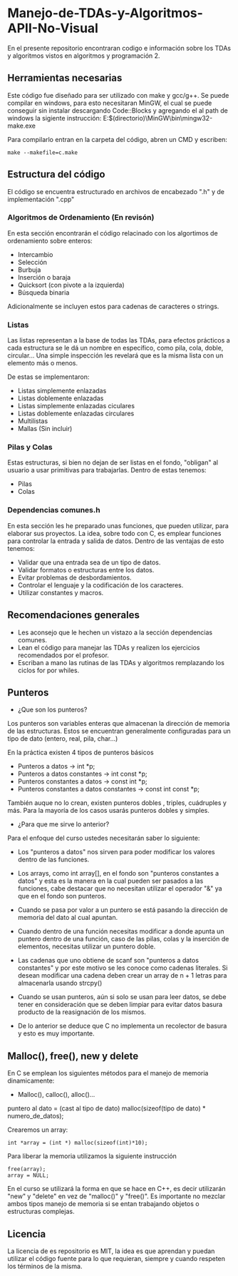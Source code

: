 # Manejo-de-TDAs-y-Algoritmos-APII-No-Visual
 En el presente repositorio encontraran codigo e información sobre los TDAs y algoritmos vistos en algoritmos y programación 2.

 ## Herramientas necesarias

 Este código fue diseñado para ser utilizado con make y gcc/g++. Se puede compilar en windows, para esto necesitaran MinGW, el cual se puede conseguir sin instalar descargando Code::Blocks y agregando el al path de windows la sigiente instrucción: E:\$(directorio)\MinGW\bin\mingw32-make.exe 

 Para compilarlo entran en la carpeta del código, abren un CMD y escriben:

 ```shell
make --makefile=c.make
```

  ## Estructura del código

 El código se encuentra estructurado en archivos de encabezado ".h" y de implementación ".cpp"

### Algoritmos de Ordenamiento (En revisón)

En esta sección encontrarán el código relacinado con los algortimos de ordenamiento sobre enteros:

- Intercambio
- Selección
- Burbuja
- Inserción o baraja
- Quicksort (con pivote a la izquierda)
- Búsqueda binaria

Adicionalmente se incluyen estos para cadenas de caracteres o strings.

### Listas

Las listas representan a la base de todas las TDAs, para efectos prácticos a cada estructura se le dá un nombre en específico, como pila, cola, doble, circular... Una simple inspección les revelará que es la misma lista con un elemento más o menos.

De estas se implementaron:

- Listas simplemente enlazadas
- Listas doblemente enlazadas
- Listas simplemente enlazadas ciculares
- Listas doblemente enlazadas circulares
- Multilistas
- Mallas (Sin incluir)

### Pilas y Colas

Estas estructuras, si bien no dejan de ser listas en el fondo, "obligan" al usuario a usar primitivas para trabajarlas. Dentro de estas tenemos:

- Pilas 
- Colas

### Dependencias comunes.h

En esta sección les he preparado unas funciones, que pueden utilizar, para elaborar sus proyectos. La idea, sobre todo con C, es emplear funciones para controlar la entrada y salida de datos. Dentro de las ventajas de esto tenemos:

- Validar que una entrada sea de un tipo de datos.
- Validar formatos o estructuras entre los datos.
- Evitar problemas de desbordamientos.
- Controlar el lenguaje y la codificación de los caracteres.
- Utilizar constantes y macros.

## Recomendaciones generales

- Les aconsejo que le hechen un vistazo a la sección dependencias comunes.
- Lean el código para manejar las TDAs y realizen los ejercicios recomendados por el profesor.
- Escriban a mano las rutinas de las TDAs y algoritmos remplazando los ciclos for por whiles.

## Punteros

-  ¿Que son los punteros?

Los punteros son variables enteras que almacenan la dirección de memoria de las estructuras. Estos se encuentran generalmente configuradas para un tipo de dato (entero, real, pila, char...)

En la práctica existen 4 tipos de punteros básicos

- Punteros a datos -> int *p;
- Punteros a datos constantes -> int const *p;
- Punteros constantes a datos -> const int *p;
- Punteros constantes a datos constantes -> const int const *p;

También auque no lo crean, existen punteros dobles , triples, cuádruples y más. Para la mayoría de los casos usarás punteros dobles y simples.

- ¿Para que me sirve lo anterior?

Para el enfoque del curso ustedes necesitarán saber lo siguiente:

- Los "punteros a datos" nos sirven para poder modificar los valores dentro de las funciones.

- Los arrays, como int array[], en el fondo son "punteros constantes a datos" y esta es la manera en la cual pueden ser pasados a las funciones, cabe destacar que no necesitan utilizar el operador "&" ya que en el fondo son punteros.

- Cuando se pasa por valor a un puntero se está pasando la dirección de memoria del dato al cual apuntan.

- Cuando dentro de una función necesitas modificar a donde apunta un puntero dentro de una función, caso de las pilas, colas y la inserción de elementos, necesitas utilizar un puntero doble.

- Las cadenas que uno obtiene de scanf son "punteros a datos constantes" y por este motivo se les conoce como cadenas literales. Si desean modificar una cadena deben crear un array de n + 1 letras para almacenarla usando strcpy()

- Cuando se usan punteros, aún si solo se usan para leer datos, se debe tener en consideración que se deben limpiar para evitar datos basura producto de la reasignación de los mismos.

- De lo anterior se deduce que C no implementa un recolector de basura y esto es muy importante.

## Malloc(), free(), new y delete

En C se emplean los siguientes métodos para el manejo de memoria dinamicamente:

- Malloc(), calloc(), alloc()...

puntero al dato = (cast al tipo de dato) malloc(sizeof(tipo de dato) * numero_de_datos);

Crearemos un array:
```shell
int *array = (int *) malloc(sizeof(int)*10);
```

Para liberar la memoria utilizamos la siguiente instrucción
```shell
free(array);
array = NULL;
```

En el curso se utilizará la forma en que se hace en C++, es decir utilizarán "new" y "delete" en vez de "malloc()" y "free()". Es importante no mezclar ambos tipos manejo de memoria si se entan trabajando objetos o estructuras complejas.

 ## Licencia

 La licencia de es repositorio es MIT, la idea es que aprendan y puedan utilizar el código fuente para lo que requieran, siempre y cuando respeten los términos de la misma.
